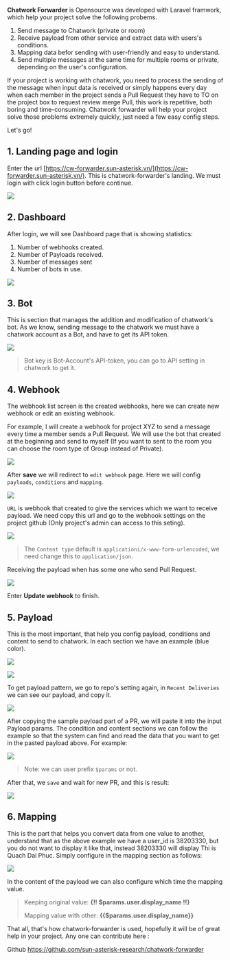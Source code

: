 **Chatwork Forwarder** is Opensource was developed with Laravel framwork, which help your project solve the following probems.

1. Send message to Chatwork (private or room)
2. Receive payload from other service and extract data with users's conditions.
3. Mapping data befor sending with user-friendly and easy to understand.
4. Send multiple messages at the same time for multiple rooms or private, depending on the user's configuration.

If your project is working with chatwork, you need to process the sending of the message when input data is received or simply happens every day when each member in the project sends a Pull Request they have to TO on the project box to request review merge Pull, this work is repetitive, both boring and time-consuming. Chatwork forwarder will help your project solve those problems extremely quickly, just need a few easy config steps.

Let's go!

## 1. Landing page and login

Enter the url [https://cw-forwarder.sun-asterisk.vn/](https://cw-forwarder.sun-asterisk.vn/). This is chatwork-forwarder's landing. We must login with click login button before continue.

![](https://images.viblo.asia/17cef2a1-4f85-468b-ae32-8e5cf78854d8.png)

## 2. Dashboard

After login, we will see Dashboard page that is showing statistics:

1. Number of webhooks created.
2. Number of Payloads received.
3. Number of messages sent
4. Number of bots in use.

![](https://images.viblo.asia/f80cd0d6-f8d1-4b8f-8062-18e52de3564e.png)

## 3. Bot

This is section that manages the addition and modification of chatwork's bot. As we know, sending message to the chatwork we must have a chatwork account as a Bot, and have to get its API token.

![](https://images.viblo.asia/8334a8e2-74f7-4747-beed-a182e48b81b4.png)

> Bot key is Bot-Account's API-token, you can go to API setting in chatwork to get it.

## 4. Webhook

The webhook list screen is the created webhooks, here we can create new webhook or edit an existing webhook.

For example, I will create a webhook for project XYZ to send a message every time a member sends a Pull Request. We will use the bot that created at the beginning and send to myself (If you want to sent to the room you can choose the room type of Group instead of Private).

![](https://images.viblo.asia/4f096d38-c040-4d3c-8ba9-cfd18fb14e27.png)

After **save** we will redirect to `edit webhook` page. Here we will config `payloads`, `conditions` and `mapping`.

![](https://images.viblo.asia/0e3e5478-b8f9-449c-affd-666fedb7fdb6.jpg)

`URL` is webhook that created to give the services which we want to receive payload. We need copy this url and go to the webhook settings on the project github (Only project's admin can access to this seting).

![](https://images.viblo.asia/bc05c6a5-0c7f-4b57-87f1-0a21dd326294.png)

> The `Content type` default is `applicationi/x-www-form-urlencoded`, we need change this to `application/json`.

Receiving the payload when has some one who send Pull Request.

![](https://images.viblo.asia/a74ec04b-9997-4852-9268-f04c869bae4a.png)

Enter **Update webhook** to finish.

## 5. Payload

This is the most important, that help you config payload, conditions and content to send to chatwork. In each section we have an example (blue color).

![](https://images.viblo.asia/289395d8-6fd1-436e-a35d-db59a002b8e9.png)

![](https://images.viblo.asia/7b231cf7-267a-43c2-a000-9b0cb043f0c8.png)

To get payload pattern, we go to repo's setting again, in `Recent Deliveries` we can see our payload, and copy it.

![](https://images.viblo.asia/9f402f8c-3560-4175-bc72-31f2d36b994e.jpg)

After copying the sample payload part of a PR, we will paste it into the input Payload params. The condition and content sections we can follow the example so that the system can find and read the data that you want to get in the pasted payload above.
For example:

![](https://images.viblo.asia/e7bc15e0-af66-47b3-94e9-e1e3f8d6cb1c.png)

> Note: we can user prefix `$params` or not.

After that, we `save` and wait for new PR, and this is result:

![](https://images.viblo.asia/f09e17cf-9716-4fa6-b7b5-5b5cda93634b.png)

## 6. Mapping

This is the part that helps you convert data from one value to another, understand that as the above example we have a user_id is 38203330, but you do not want to display it like that, instead 38203330 will display Thi is Quach Dai Phuc. Simply configure in the mapping section as follows:

![](https://images.viblo.asia/eb4d7daa-a0db-47e2-a67b-3b7f134fcac4.png)

In the content of the payload we can also configure which time the mapping value.

> Keeping original value: **{!! \$params.user.display_name !!}**
>
> Mapping value with other: **{{$params.user.display_name}}**

That all, that's how chatwork-forwarder is used, hopefully it will be of great help in your project.
Any one can contribute here :

Github [https://github.com/sun-asterisk-research/chatwork-forwarder ](https://github.com/sun-asterisk-research/chatwork-forwarder)
